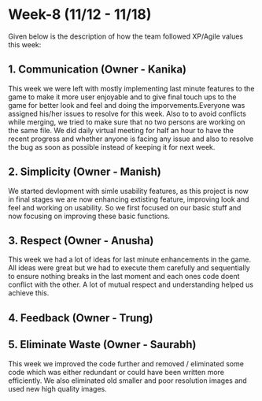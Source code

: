# Week-8 (11/12 - 11/18)

Given below is the description of how the team followed XP/Agile values this week:

## 1. Communication (Owner - Kanika)
This week we were left with mostly implementing last minute features to the game to make it more user enjoyable and to give final touch ups to the game for better look and feel and doing the imporvements.Everyone was assigned his/her issues to resolve for this week. Also to to avoid conflicts while merging, we tried to make sure that no two persons are working on the same file. We did daily virtual meeting for half an hour to have the recent progress and whether anyone is facing any issue and also to resolve the bug as soon as possible instead of keeping it for next week.

## 2. Simplicity (Owner - Manish)
We started devlopment with simle usability features, as this project is now in final stages we are now enhancing extisting feature, improving look and feel and working on usability. So we first focused on our basic stuff and now focusing on improving these basic functions.

## 3. Respect (Owner - Anusha)
This week we had a lot of ideas for last minute enhancements in the game. All ideas were great but we had to execute them carefully and sequentially to ensure nothing breaks in the last moment and each ones code doent conflict with the other. A lot of mutual respect and understanding helped us achieve this.

## 4. Feedback (Owner - Trung)

## 5. Eliminate Waste (Owner - Saurabh)

This week we improved the code further and removed / eliminated some code which was either redundant or could have been written more efficiently. We also eliminated old smaller and poor resolution images and used new high quality images. 
